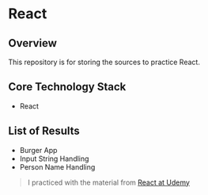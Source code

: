 # React
## Overview

This repository is for storing the sources to practice React.

## Core Technology Stack

* React

## List of Results
* Burger App
* Input String Handling
* Person Name Handling

>I practiced with the material from [React at Udemy](https://www.udemy.com/course/react-the-complete-guide-incl-redux/)